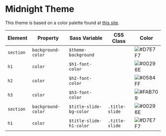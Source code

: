 # Midnight Theme

This theme is based on a color palette found at [this site](https://icolorpalette.com/00296e_fab709_0584ff_d7e7f7_fbe35a).

|Element|Property|Sass Variable|CSS Class|Color|
|--|--|--|--|--|
|`section`|`background-color`|`$theme-background`||![#D7E7F7](https://placehold.it/150x40/D7E7F7/000000?text=D7E7F7)|
|`h1`|`color`|`$h1-font-color`||![#00296E](https://placehold.it/150x40/00296E/FFFFFF?text=00296E)|
|`h2`|`color`|`$h2-font-color`||![#0584FF](https://placehold.it/150x40/0584FF/FFFFFF?text=0584FF)|
|`h3`|`color`|`$h3-font-color`||![#FAB709](https://placehold.it/150x40/FAB709/FFFFFF?text=FAB709)|
|`section`|`background-color`|`$title-slide-bg-color`|`.title-slide`|![#00296E](https://placehold.it/150x40/00296E/FFFFFF?text=00296E)|
|`h1`|`color`|`$title-slide-h1-color`|`.title-slide`|![#D7E7F7](https://placehold.it/150x40/D7E7F7/000000?text=D7E7F7)|